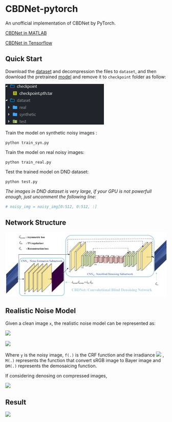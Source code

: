 # CBDNet-pytorch

An unofficial implementation of CBDNet by PyTorch.

[CBDNet in MATLAB](https://github.com/GuoShi28/CBDNet)

[CBDNet in Tensorflow](https://github.com/IDKiro/CBDNet-tensorflow)

## Quick Start

Download the [dataset](https://zjueducn-my.sharepoint.com/:u:/g/personal/3140103306_zju_edu_cn/Ec0R2eTtC81Is0KvC5mbomsBw2oJ_oV7jahe1srpgVufcQ?e=aFIc7h) and decompression the files to `dataset`, and then download the pretrained [model](https://zjueducn-my.sharepoint.com/:u:/g/personal/3140103306_zju_edu_cn/EXJF791Lo3lMmn7yQiXjMRoB74QYhR97BaL1yZnLoNLJIA?e=OPgck0) and remove it to `checkpoint` folder as follow:

![](imgs/folder.png)

Train the model on synthetic noisy images :

```
python train_syn.py
```

Train the model on real noisy images:

```
python train_real.py
```

Test the trained model on DND dataset:

```
python test.py
```

*The images in DND dataset is very large, if your GPU is not powerfull enough, just uncomment the following line:*

```python
# noisy_img = noisy_img[0:512, 0:512, :]
```

## Network Structure

![Image of Network](imgs/CBDNet_v13.png)

## Realistic Noise Model
Given a clean image `x`, the realistic noise model can be represented as:

![](http://latex.codecogs.com/gif.latex?\\textbf{y}=f(\\textbf{DM}(\\textbf{L}+n(\\textbf{L}))))

![](http://latex.codecogs.com/gif.latex?n(\\textbf{L})=n_s(\\textbf{L})+n_c)

Where `y` is the noisy image, `f(.)` is the CRF function and the irradiance ![](http://latex.codecogs.com/gif.latex?\\textbf{L}=\\textbf{M}f^{-1}(\\textbf{x})) , `M(.)` represents the function that convert sRGB image to Bayer image and `DM(.)` represents the demosaicing function.

If considering denosing on compressed images, 

![](http://latex.codecogs.com/gif.latex?\\textbf{y}=JPEG(f(\\textbf{DM}(\\textbf{L}+n(\\textbf{L})))))

## Result

![](imgs/results.png)
